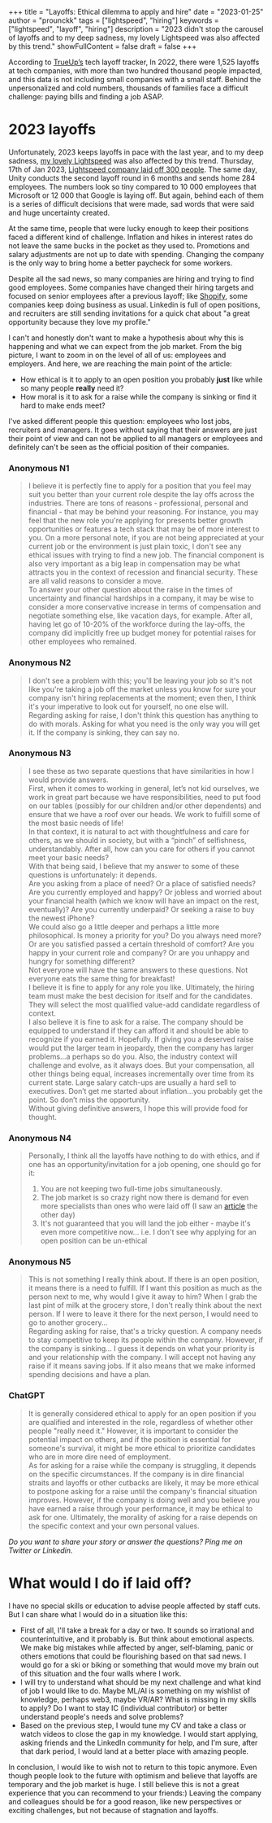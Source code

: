 +++
title = "Layoffs: Ethical dilemma to apply and hire"
date = "2023-01-25"
author = "prounckk"
tags = ["lightspeed", "hiring"]
keywords = ["lightspeed", "layoff", "hiring"]
description = "2023 didn't stop the carousel of layoffs and to my deep sadness, my lovely Lightspeed was also affected by this trend."
showFullContent = false
draft =  false
+++

According to [TrueUp’s](https://www.trueup.io/layoffs) tech layoff tracker, In 2022, there were 1,525 layoffs at tech companies, with more than two hundred thousand people impacted, and this data is not including small companies with a small staff. Behind the unpersonalized and cold numbers, thousands of families face a difficult challenge: paying bills and finding a job ASAP.

# 2023 layoffs
Unfortunately, 2023 keeps layoffs in pace with the last year, and to my deep sadness, [my lovely Lightspeed](https://eremeev.ca/posts/4-years-at-lightspeed-from-seo-to-sre/) was also affected by this trend.  Thursday, 17th of Jan 2023, [Lightspeed company laid off 300 people](https://www.lightspeedhq.com/news/important-changes-to-our-team-and-our-business/). The same day, Unity conducts the second layoff round in 6 months and sends home 284 employees. The numbers look so tiny compared to 10 000 employees that Microsoft or 12 000 that Google is laying off. But again, behind each of them is a series of difficult decisions that were made, sad words that were said and huge uncertainty created.

At the same time, people that were lucky enough to keep their positions faced a different kind of challenge. Inflation and hikes in interest rates do not leave the same bucks in the pocket as they used to. Promotions and salary adjustments are not up to date with spending. Changing the company is the only way to bring home a better paycheck for some workers. 

Despite all the sad news, so many companies are hiring and trying to find good employees. Some companies have changed their hiring targets and focused on senior employees after a previous layoff; like [Shopify](https://www.shopify.com/ca/careers), some companies keep doing business as usual. Linkedin is full of open positions, and recruiters are still sending invitations for a quick chat about "a great opportunity because they love my profile." 

I can't and honestly don't want to make a hypothesis about why this is happening and what we can expect from the job market. From the big picture, I want to zoom in on the level of all of us: employees and employers.
And here, we are reaching the main point of the article:   
- How ethical is it to apply to an open position you probably **just** like while so many people **really** need it?  
- How moral is it to ask for a raise while the company is sinking or find it hard to make ends meet?

I've asked different people this question: employees who lost jobs, recruiters and managers. It goes without saying that their answers are just their point of view and can not be applied to all managers or employees and definitely can't be seen as the official position of their companies.


### Anonymous N1
> I believe it is perfectly fine to apply for a position that you feel may suit you better than your current role despite the lay offs across the industries. There are tons of reasons - professional, personal and financial - that may be behind your reasoning. For instance, you may feel that the new role you're applying for presents better growth opportunities or features a tech stack that may be of more interest to you. On a more personal note, if you are not being appreciated at your current job or the environment is just plain toxic, I don't see any ethical issues with trying to find a new job.  The financial component is also very important as a big leap in compensation may be what attracts you in the context of recession and financial security. These are all valid reasons to consider a move.  
To answer your other question about the raise in the times of uncertainty and financial hardships in a company, it may be wise to consider a more conservative increase in terms of compensation and negotiate something else, like vacation days, for example. After all, having let go of 10-20% of the workforce during the lay-offs, the company did implicitly free up budget money for potential raises for other employees who remained.

### Anonymous N2
> I don't see a problem with this; you'll be leaving your job so it's not like you're taking a job off the market unless you know for sure your company isn't hiring replacements at the moment; even then, I think it's your imperative to look out for yourself, no one else will.  
Regarding asking for raise, I don't think this question has anything to do with morals. Asking for what you need is the only way you will get it. If the company is sinking, they can say no.

### Anonymous N3
> I see these as two separate questions that have similarities in how I would provide answers.  
First, when it comes to working in general, let’s not kid ourselves, we work in great part because we have responsibilities, need to put food on our tables (possibly for our children and/or other dependents) and ensure that we have a roof over our heads. We work to fulfill some of the most basic needs of life!  
In that context, it is natural to act with thoughtfulness and care for others, as we should in society, but with a “pinch” of selfishness, understandably. After all, how can you care for others if you cannot meet your basic needs?  
With that being said, I believe that my answer to some of these questions is unfortunately: it depends.  
Are you asking from a place of need? Or a place of satisfied needs? Are you currently employed and happy? Or jobless and worried about your financial health (which we know will have an impact on the rest, eventually)? Are you currently underpaid? Or seeking a raise to buy the newest iPhone?  
We could also go a little deeper and perhaps a little more philosophical. Is money a priority for you? Do you always need more? Or are you satisfied passed a certain threshold of comfort? Are you happy in your current role and company? Or are you unhappy and hungry for something different?  
Not everyone will have the same answers to these questions. Not everyone eats the same thing for breakfast!  
I believe it is fine to apply for any role you like. Ultimately, the hiring team must make the best decision for itself and for the candidates. They will select the most qualified value-add candidate regardless of context.  
I also believe it is fine to ask for a raise. The company should be equipped to understand if they can afford it and should be able to recognize if you earned it. Hopefully. If giving you a deserved raise would put the larger team in jeopardy, then the company has larger problems…a perhaps so do you. Also, the industry context will challenge and evolve, as it always does. But your compensation, all other things being equal, increases incrementally over time from its current state. Large salary catch-ups are usually a hard sell to executives. Don’t get me started about inflation…you probably get the point. So don’t miss the opportunity.   
Without giving definitive answers, I hope this will provide food for thought. 

### Anonymous N4
>  Personally, I think all the layoffs have nothing to do with ethics, and if one has an opportunity/invitation for a job opening, one should go for it: 
>  1) You are not keeping two full-time jobs simultaneously. 
>  2) The job market is so crazy right now there is demand for even more specialists than ones who were laid off (I saw an [article](https://www.cbc.ca/news/business/tech-jobs-layoffs-google-amazon-microsoft-1.6721163) the other day)
>  3) It's not guaranteed that you will land the job either - maybe it's even more competitive now... i.e. I don't see why applying for an open position can be un-ethical

### Anonymous N5
>  This is not something I really think about. If there is an open position, it means there is a need to fulfill. If I want this position as much as the person next to me, why would I give it away to him? When I grab the last pint of milk at the grocery store, I don't really think about the next person. If I were to leave it there for the next person, I would need to go to another grocery...  
Regarding asking for raise, that's a tricky question. A company needs to stay competitive to keep its people within the company. However, if the company is sinking... I guess it depends on what your priority is and your relationship with the company. I will accept not having any raise if it means saving jobs. If it also means that we make informed spending decisions and have a plan.


### ChatGPT
>  It is generally considered ethical to apply for an open position if you are qualified and interested in the role, regardless of whether other people "really need it." However, it is important to consider the potential impact on others, and if the position is essential for someone's survival, it might be more ethical to prioritize candidates who are in more dire need of employment.  
As for asking for a raise while the company is struggling, it depends on the specific circumstances. If the company is in dire financial straits and layoffs or other cutbacks are likely, it may be more ethical to postpone asking for a raise until the company's financial situation improves. However, if the company is doing well and you believe you have earned a raise through your performance, it may be ethical to ask for one. Ultimately, the morality of asking for a raise depends on the specific context and your own personal values.

*Do you want to share your story or answer the questions? Ping me on Twitter or Linkedin.* 

# What would I do if laid off?
I have no special skills or education to advise people affected by staff cuts. But I can share what I would do in a situation like this: 
 - First of all, I'll take a break for a day or two. It sounds so irrational and counterintuitive, and it probably is. But think about emotional aspects. We make big mistakes while affected by anger, self-blaming, panic or others emotions that could be flourishing based on that sad news. I would go for a ski or biking or something that would move my brain out of this situation and the four walls where I work.
- I will try to understand what should be my next challenge and what kind of job I would like to do. Maybe ML/AI is something on my wishlist of knowledge, perhaps web3, maybe VR/AR? What is missing in my skills to apply? Do I want to stay IC (individual contributor) or better understand people's needs and solve problems? 
 - Based on the previous step, I would tune my CV and take a class or watch videos to close the gap in my knowledge. I would start applying, asking friends and the LinkedIn community for help, and I'm sure, after that dark period, I would land at a better place with amazing people.


In conclusion, I would like to wish not to return to this topic anymore. Even though people look to the future with optimism and believe that layoffs are temporary and the job market is huge. I still believe this is not a great experience that you can recommend to your friends:)  Leaving the company and colleagues should be for a good reason, like new perspectives or exciting challenges, but not because of stagnation and layoffs. 